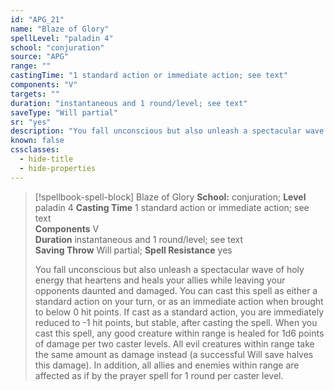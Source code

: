 ```yaml
---
id: "APG_21"
name: "Blaze of Glory"
spellLevel: "paladin 4"
school: "conjuration"
source: "APG"
range: ""
castingTime: "1 standard action or immediate action; see text"
components: "V"
targets: ""
duration: "instantaneous and 1 round/level; see text"
saveType: "Will partial"
sr: "yes"
description: "You fall unconscious but also unleash a spectacular wave of holy energy that heartens and heals your allies while leaving your opponents daunted and damaged. You can cast this spell as either a standard action on your turn, or as an immediate action when brought to below 0 hit points. If cast as a standard action, you are immediately reduced to -1 hit points, but stable, after casting the spell.  When you cast this spell, any good creature within range is healed for 1d6 points of damage per two caster levels. All evil creatures within range take the same amount as damage instead (a successful Will save halves this damage). In addition, all allies and enemies within range are affected as if by the prayer spell for 1 round per caster level."
known: false
cssclasses:
  - hide-title
  - hide-properties
---
```


> [!spellbook-spell-block] Blaze of Glory
> **School:** conjuration; **Level** paladin 4
> **Casting Time** 1 standard action or immediate action; see text  
> **Components** V  
> **Duration** instantaneous and 1 round/level; see text  
> **Saving Throw** Will partial; **Spell Resistance** yes
> 
> You fall unconscious but also unleash a spectacular wave of holy energy that heartens and heals your allies while leaving your opponents daunted and damaged. You can cast this spell as either a standard action on your turn, or as an immediate action when brought to below 0 hit points. If cast as a standard action, you are immediately reduced to -1 hit points, but stable, after casting the spell.  When you cast this spell, any good creature within range is healed for 1d6 points of damage per two caster levels. All evil creatures within range take the same amount as damage instead (a successful Will save halves this damage). In addition, all allies and enemies within range are affected as if by the prayer spell for 1 round per caster level.